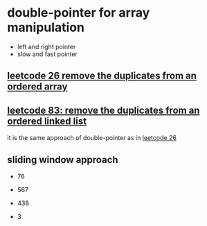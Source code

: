 # double-pointer for array manipulation

* left and right pointer
* slow and fast pointer

## [leetcode 26 remove the duplicates from an ordered array](https://leetcode.com/problems/remove-duplicates-from-sorted-array/)

## [leetcode 83: remove the duplicates from an ordered linked list](https://leetcode.com/problems/remove-duplicates-from-sorted-list/)

it is the same approach of double-pointer as in [leetcode 26](https://leetcode.com/problems/remove-duplicates-from-sorted-array/)

## sliding window approach

* 76

* 567

* 438

* 3


